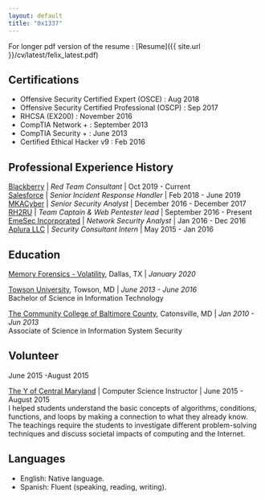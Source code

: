 ```yaml
---
layout: default
title: "0x1337"
---
```

For longer pdf version of the resume : [Resume]({{ site.url }}/cv/latest/felix_latest.pdf)

## Certifications
+ Offensive Security Certified Expert (OSCE) : Aug 2018
+ Offensive Security Certified Professional (OSCP) : Sep 2017
+ RHCSA (EX200) : November 2016
+ CompTIA Network \+ : September 2013
+ CompTIA Security \+ : June 2013
+ Certified Ethical Hacker v9 : Feb 2016


## Professional Experience History
[Blackberry](https://www.blackberry.com/us/en) | _Red Team Consultant_ | Oct 2019 - Current <br/>
[Salesforce](https://www.salesforce.com/) | _Senior Incident Response Handler_ | Feb 2018 - June 2019 <br/>
[MKACyber](https://mkacyber.com/) | _Senior Security Analyst_ | December 2016 - December 2017 <br/>
[RH2RU](https://rangers-happen-2-ride-unicorns.github.io/) | _Team Captain & Web Pentester lead_ |
September 2016 - Present <br/>
[EmeSec Incorporated](http://www.emesec.net) | _Network Security Analyst_ | Jan 2016 - Dec 2016
<br/>
[Aplura LLC](http://www.aplura.com) | _Security Consultant Intern_ | May 2015 - Jan 2016 <br/>


Education
----------
[Memory Forensics - Volatility](https://www.memoryanalysis.net/memory-forensics-training), Dallas, TX | _January 2020_
<br />

[Towson University](http://www.towson.edu), Towson, MD | _June 2013 - June 2016_
<br />Bachelor of Science in Information Technology

[The Community College of Baltimore County](http://www.ccbcmd.edu), Catonsville, MD | _Jan 2010 - Jun 2013_
<br />Associate of Science in Information System Security



## Volunteer

June 2015 -August 2015

[The Y of Central Maryland](http://ymaryland.org/locations/familycenterys/druidhillbaltimorecity) |
Computer Science Instructor | June 2015 - August 2015
<br />I helped students understand the basic concepts of algorithms, conditions, functions, and loops by making a connection to what they already know. The teachings require the students to investigate different problem-solving techniques and discuss societal impacts of computing and the Internet.

## Languages
+ English: Native language.
+ Spanish: Fluent (speaking, reading, writing).
